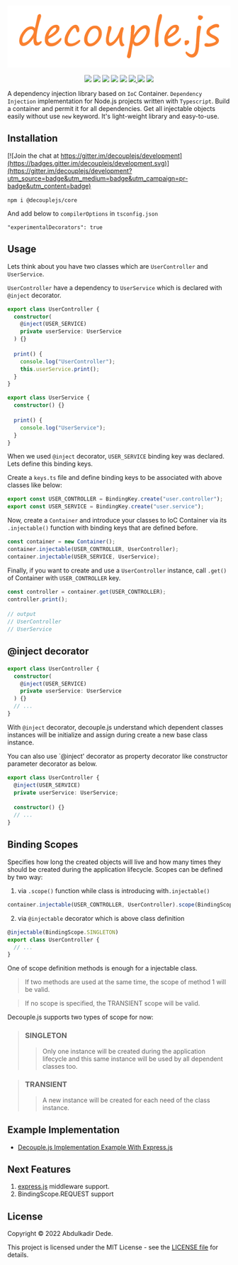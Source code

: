 <p align="center">
  <img src="./public/logo-decouplejs.png">
</p>
<p align="center">
  <img src="https://img.shields.io/bower/l/decouple">
  <img src="https://img.shields.io/github/v/release/akadirdev/decouple">
  <img src="https://img.shields.io/bundlephobia/min/@decouplejs/core">
  <img src="https://img.shields.io/npm/dw/@decouplejs/core">
  <img src="https://img.shields.io/github/last-commit/akadirdev/decouple">
  <a href="https://gitter.im/decouplejs/community?utm_source=badge&utm_medium=badge&utm_campaign=pr-badge">
    <img src="https://badges.gitter.im/decouplejs/community.svg" >
  </a>
  <img src="https://dl.circleci.com/status-badge/img/gh/akadirdev/decouple/tree/release.svg?style=shield">
  <img src="https://coveralls.io/repos/github/akadirdev/decouple/badge.svg?branch=release">
</p>

A dependency injection library based on `IoC` Container. `Dependency Injection` implementation for Node.js projects written with `Typescript`. Build a container and permit it for all dependencies. Get all injectable objects easily without use `new` keyword. It's light-weight library and easy-to-use.

## Installation

[![Join the chat at https://gitter.im/decouplejs/development](https://badges.gitter.im/decouplejs/development.svg)](https://gitter.im/decouplejs/development?utm_source=badge&utm_medium=badge&utm_campaign=pr-badge&utm_content=badge)

`npm i @decouplejs/core`

And add below to `compilerOptions` in `tsconfig.json`

```
"experimentalDecorators": true
```

## Usage

Lets think about you have two classes which are `UserController` and `UserService`.

`UserController` have a dependency to `UserService` which is declared with `@inject` decorator.

```TypeScript
export class UserController {
  constructor(
    @inject(USER_SERVICE)
    private userService: UserService
  ) {}

  print() {
    console.log("UserController");
    this.userService.print();
  }
}
```

```TypeScript
export class UserService {
  constructor() {}

  print() {
    console.log("UserService");
  }
}
```

When we used `@inject` decorator, `USER_SERVICE` binding key was declared. Lets define this binding keys.

Create a `keys.ts` file and define binding keys to be associated with above classes like below:

```TypeScript
export const USER_CONTROLLER = BindingKey.create("user.controller");
export const USER_SERVICE = BindingKey.create("user.service");
```

Now, create a `Container` and introduce your classes to IoC Container via its `.injectable()` function with binding keys that are defined before.

```TypeScript
const container = new Container();
container.injectable(USER_CONTROLLER, UserController);
container.injectable(USER_SERVICE, UserService);
```

Finally, if you want to create and use a `UserController` instance, call `.get()` of Container with `USER_CONTROLLER` key.

```TypeScript
const controller = container.get(USER_CONTROLLER);
controller.print();

// output
// UserController
// UserService
```

## @inject decorator

```TypeScript
export class UserController {
  constructor(
    @inject(USER_SERVICE)
    private userService: UserService
  ) {}
  // ...
}
```

With `@inject` decorator, decouple.js understand which dependent classes instances will be initialize and assign during create a new base class instance.

You can also use `@inject' decorator as property decorator like constructor parameter decorator as below.

```TypeScript
export class UserController {
  @inject(USER_SERVICE)
  private userService: UserService;

  constructor() {}
  // ...
}
```

## Binding Scopes

Specifies how long the created objects will live and how many times they should be created during the application lifecycle. Scopes can be defined by two way:

1. via `.scope()` function while class is introducing with`.injectable()`

```TypeScript
container.injectable(USER_CONTROLLER, UserController).scope(BindingScope.SINGLETON);
```

2. via `@injectable` decorator which is above class definition

```TypeScript
@injectable(BindingScope.SINGLETON)
export class UserController {
  // ...
}
```

One of scope definition methods is enough for a injectable class.

> If two methods are used at the same time, the scope of method 1 will be valid.

> If no scope is specified, the TRANSIENT scope will be valid.

Decouple.js supports two types of scope for now:

> ### SINGLETON
>
> > Only one instance will be created during the application lifecycle and this same instance will be used by all dependent classes too.

> ### TRANSIENT
>
> > A new instance will be created for each need of the class instance.

## Example Implementation

- [Decouple.js Implementation Example With Express.js](https://github.com/akadirdev/decouple-express-example)

## Next Features

1. [express.js](https://expressjs.com/ "express.js") middleware support.
2. BindingScope.REQUEST support

## License

Copyright © 2022 Abdulkadir Dede.

This project is licensed under the MIT License - see the [LICENSE file](https://github.com/akadirdev/decouple/blob/release/LICENSE.md "LICENSE") for details.
